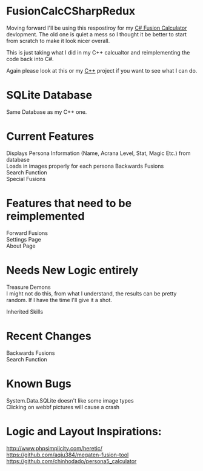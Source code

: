 # FusionCalcCSharpRedux

Moving forward I'll be using this respostiroy for my [C# Fusion Calculator](https://github.com/PierreT12/FusionCalculatorCSharp) devlopment. The old one is quiet a mess so I thought it be better to start from scratch to make it look nicer overall.  

This is just taking what I did in my C++ calcualtor and reimplementing the code back into C#. 

Again please look at this or my [C++](https://github.com/PierreT12/FusionCalculatorCpp) project if you want to see what I can do.  
# SQLite Database
Same Database as my C++ one.  

# Current Features

Displays Persona Information (Name, Acrana Level, Stat, Magic Etc.) from database  
Loads in images properly for each persona 
Backwards Fusions  
Search Function  
Special Fusions  


# Features that need to be reimplemented  
Forward Fusions    
Settings Page  
About Page  


# Needs New Logic entirely
Treasure Demons  
I might not do this, from what I understand, the results can be pretty random. If I have the time I'll give it a shot.  
  
Inherited Skills  

# Recent Changes    
Backwards Fusions  
Search Function

# Known Bugs
System.Data.SQLite doesn't like some image types  
Clicking on webbf pictures will cause a crash  




# Logic and Layout Inspirations:

http://www.phpsimplicity.com/heretic/  
https://github.com/aqiu384/megaten-fusion-tool  
https://github.com/chinhodado/persona5_calculator  
